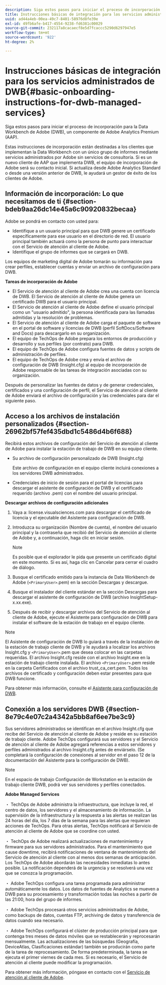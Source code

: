 ```yaml
---
description: Siga estos pasos para iniciar el proceso de incorporación para la Data Workbench de Adobe (DWB), un componente de Adobe Analytics Premium (AAP).
title: Instrucciones básicas de integración para los servicios administrados de DWB
uuid: ad44a4eb-00ea-49c7-8401-58976d8fe39e
exl-id: 49fb6afe-b417-4554-9238-fd6381c00029
source-git-commit: 232117a8cacaecf8e5d7fcaccc5290d6297947e5
workflow-type: tm+mt
source-wordcount: '922'
ht-degree: 2%

---
```


# Instrucciones básicas de integración para los servicios administrados de DWB{#basic-onboarding-instructions-for-dwb-managed-services}

Siga estos pasos para iniciar el proceso de incorporación para la Data Workbench de Adobe (DWB), un componente de Adobe Analytics Premium (AAP).

Estas instrucciones de incorporación están destinadas a los clientes que implementan la Data Workbench con un único grupo de informes mediante servicios administrados por Adobe sin servicios de consultoría. Si es un nuevo cliente de AAP que implementa DWB, el equipo de incorporación de Adobe será su contacto inicial. Si actualiza desde Adobe Analytics Standard o desde una versión anterior de DWB, le ayudará un gestor de éxito de los clientes de Adobe.

## Información de incorporación: Lo que necesitamos de ti {#section-bdeb9aa26dc14e45a6c90920832becaa}

Adobe se pondrá en contacto con usted para:

* Identifique a un usuario principal para que DWB genere un certificado específicamente para ese usuario en el directorio de red. El usuario principal también actuará como la persona de punto para interactuar con el Servicio de atención al cliente de Adobe.
* Identifique el grupo de informes que se cargará en DWB.

Los equipos de marketing digital de Adobe tomarán su información para crear perfiles, establecer cuentas y enviar un archivo de configuración para DWB.

**Tareas de incorporación de Adobe**

* El Servicio de atención al cliente de Adobe crea una cuenta con licencia de DWB. El Servicio de atención al cliente de Adobe genera un certificado DWB para el usuario principal.
* El Servicio de atención al cliente de Adobe define el usuario principal como un &quot;usuario admitido&quot;, la persona identificada para las llamadas admitidas y la resolución de problemas.
* El Servicio de atención al cliente de Adobe carga el paquete de software en el portal de software y licencias de DWB (perfil SoftDocs/Software and Docs) para descargarlo en su organización.
* El equipo de TechOps de Adobe prepara los entornos de producción y desarrollo y sus perfiles (por contrato) para DWB.
* El equipo de TechOps de Adobe configura fuentes de datos y scripts de administración de perfiles.
* El equipo de TechOps de Adobe crea y envía el archivo de configuración de DWB (Insight.cfg) al equipo de incorporación de Adobe responsable de las tareas de integración asociadas con su organización.

Después de personalizar las fuentes de datos y de generar credenciales, certificados y una configuración de perfil, el Servicio de atención al cliente de Adobe enviará el archivo de configuración y las credenciales para dar el siguiente paso.

## Acceso a los archivos de instalación personalizados {#section-26962bf57fef435dbd1c5486d4b6f688}

Recibirá estos archivos de configuración del Servicio de atención al cliente de Adobe para instalar la estación de trabajo de DWB en su equipo cliente.

* Su archivo de configuración personalizado de DWB (Insight.cfg)

   Este archivo de configuración en el equipo cliente incluirá conexiones a los servidores DWB administrados.

* Credenciales de inicio de sesión para el portal de licencias para descargar el asistente de configuración de DWB y el certificado requerido (archivo .pem) con el nombre del usuario principal.

**Descargar archivos de configuración adicionales**

1. Vaya a: license.visualsciences.com para descargar el certificado de licencia y el ejecutable del Asistente para configuración de DWB.
1. Introduzca su organización (Nombre de cuenta), el nombre del usuario principal y la contraseña que recibió del Servicio de atención al cliente de Adobe y, a continuación, haga clic en iniciar sesión.

   >[!NOTE]
   >
   >Es posible que el explorador le pida que presente un certificado digital en este momento. Si es así, haga clic en Cancelar para cerrar el cuadro de diálogo.

1. Busque el certificado emitido para la instancia de Data Workbench de Adobe (`<PrimaryUser>`.pem) en la sección Descargas y descargue.
1. Busque el instalador del cliente estándar en la sección Descargas para descargar el asistente de configuración de DWB (archivo InsightSetup-x.xx.exe).
1. Después de recibir y descargar archivos del Servicio de atención al cliente de Adobe, ejecute el Asistente para configuración de DWB para instalar el software de la estación de trabajo en el equipo cliente.

>[!NOTE]
El Asistente de configuración de DWB lo guiará a través de la instalación de la estación de trabajo cliente de DWB y le ayudará a localizar los archivos Insight.cfg y `<PrimaryUser>`.pem que desea colocar en las carpetas requeridas. El archivo Insight.cfg reside con el archivo Insight.exe en la estación de trabajo cliente instalada. El archivo `<PrimaryUser>`.pem reside en la carpeta Certificados con el archivo trust_ca_cert.pem. Todos los archivos de certificado y configuración deben estar presentes para que DWB funcione.

Para obtener más información, consulte el [Asistente para configuración de DWB](https://experienceleague.adobe.com/docs/data-workbench/using/install/workstation-setup/install-setup.html).

## Conexión a los servidores DWB {#section-8e79c4e07c2a4342a5bb8af6ee7be3c9}

Sus servidores administrados se identifican en el archivo Insight.cfg que recibe del Servicio de atención al cliente de Adobe y reside en su estación de trabajo cliente. Adobe TechOps configurará sus servidores y el Servicio de atención al cliente de Adobe agregará referencias a estos servidores y perfiles administrados al archivo Insight.cfg antes de enviárselo. (Se completará la configuración de conexiones al servidor en el paso 12 de la documentación del Asistente para la configuración de DWB).

>[!NOTE]
En el espacio de trabajo Configuración de Workstation en la estación de trabajo cliente DWB, podrá ver sus servidores y perfiles conectados.

**Adobe Managed Services**

・ TechOps de Adobe administra la infraestructura, que incluye la red, el centro de datos, los servidores y el almacenamiento de información. La supervisión de la infraestructura y la respuesta a las alertas se realizan las 24 horas del día, los 7 días de la semana para las alertas que requieran acciones de TechOps. Para otras alertas, TechOps notificará al Servicio de atención al cliente de Adobe que se coordine con usted.

・ TechOps de Adobe realizará actualizaciones de mantenimiento y firmware para sus servidores administrados. Para el mantenimiento que cause downtime, recibirá notificaciones de ventana de mantenimiento del Servicio de atención al cliente con al menos dos semanas de anticipación. Los TechOps de Adobe abordarán las necesidades inmediatas lo antes posible. La notificación dependerá de la urgencia y se resolverá una vez que se conozca la programación.

・ Adobe TechOps configura una tarea programada para administrar automáticamente los datos. Los datos de fuentes de Analytics se mueven a DWB para su procesamiento y transformación todas las noches a partir de las 21:00, hora del grupo de informes.

・ Adobe TechOps procesará otros servicios administrados de Adobe, como backups de datos, cuentas FTP, archiving de datos y transferencia de datos cuando sea necesario.

・ Adobe TechOps configurará el clúster de producción principal para que contenga tres meses de datos móviles que se restablecerán y reprocesarán mensualmente. Las actualizaciones de las búsquedas (Geografía, DeviceAtlas, Clasificaciones estándar) también se producirán como parte de la tarea de reprocesamiento. De forma predeterminada, la tarea se ejecuta el primer viernes de cada mes. Si es necesario, el Servicio de atención al cliente puede modificar la programación.

Para obtener más información, póngase en contacto con el [Servicio de atención al cliente de Adobe](https://helpx.adobe.com/support/programs/enterprise-support-terms.html).
